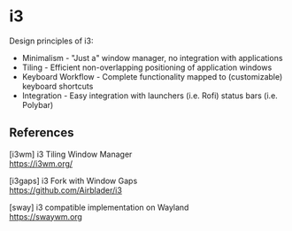 # i3

Design principles of i3:

* Minimalism - "Just a" window manager, no integration with applications
* Tiling - Efficient non-overlapping positioning of application windows
* Keyboard Workflow - Complete functionality mapped to (customizable) keyboard shortcuts
* Integration - Easy integration with launchers (i.e. Rofi) status bars (i.e. Polybar) 

## References

[i3wm] i3 Tiling Window Manager  
https://i3wm.org/

[i3gaps] i3 Fork with Window Gaps  
https://github.com/Airblader/i3

[sway] i3 compatible implementation on Wayland  
https://swaywm.org

